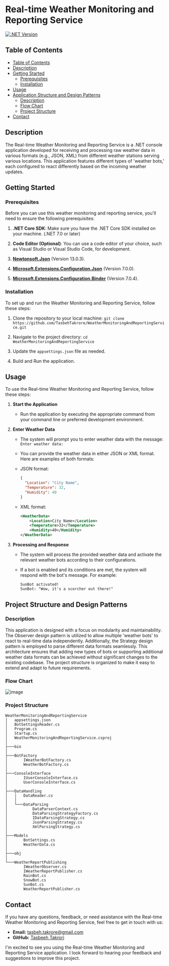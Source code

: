 # Real-time Weather Monitoring and Reporting Service

[![.NET Version](https://img.shields.io/badge/.NET-7.0-blue)](https://dotnet.microsoft.com/)

## Table of Contents

- [Table of Contents](#Table-of-Contents)
- [Description](#description)
- [Getting Started](#getting-started)
  - [Prerequisites](#prerequisites)
  - [Installation](#installation)
- [Usage](#usage)
- [Application Structure and Design Patterns](#Application-Structure-and-Design-Patterns)
  - [Description](#description)
  - [Flow Chart](#Flow-Chart)
  - [Project Structure](#Project-Structure)
- [Contact](#Contact)


## Description

The Real-time Weather Monitoring and Reporting Service is a .NET console application developed for receiving and processing raw weather data in various formats (e.g., JSON, XML) from different weather stations serving various locations. This application features different types of 'weather bots,' each configured to react differently based on the incoming weather updates.

## Getting Started

### Prerequisites

Before you can use this weather monitoring and reporting service, you'll need to ensure the following prerequisites:

1. **.NET Core SDK**: Make sure you have the .NET Core SDK installed on your machine. (.NET 7.0 or later)

2. **Code Editor (Optional)**: You can use a code editor of your choice, such as Visual Studio or Visual Studio Code, for development.

3. **[Newtonsoft.Json](https://www.nuget.org/packages/Newtonsoft.Json/)** (Version 13.0.3).

4. **[Microsoft.Extensions.Configuration.Json](https://www.nuget.org/packages/Microsoft.Extensions.Configuration.Json/)** (Version 7.0.0).

5. **[Microsoft.Extensions.Configuration.Binder](https://www.nuget.org/packages/Microsoft.Extensions.Configuration.Binder/8.0.0-rc.2.23479.6)** (Version 7.0.4).


### Installation

To set up and run the Weather Monitoring and Reporting Service, follow these steps:

1. Clone the repository to your local machine:
      `git clone https://github.com/TasbehTakrore/WeatherMonitoringAndReportingService.git`

2. Navigate to the project directory:
`cd WeatherMonitoringAndReportingService`


3. Update the `appsettings.json` file as needed.

4. Build and Run the application.

## Usage

To use the Real-time Weather Monitoring and Reporting Service, follow these steps:

1. **Start the Application**
     - Run the application by executing the appropriate command from your command line or preferred development environment.

3. **Enter Weather Data**
    - The system will prompt you to enter weather data with the message: `Enter weather data:`
    - You can provide the weather data in either JSON or XML format. Here are examples of both formats:

    - JSON format:
      ```json
      {
        "Location": "City Name",
        "Temperature": 32,
        "Humidity": 40
      }
      ```

    - XML format:
      ```xml
      <WeatherData>
          <Location>City Name</Location>
          <Temperature>32</Temperature>
          <Humidity>40</Humidity>
      </WeatherData>
      ```

3. **Processing and Response**
    - The system will process the provided weather data and activate the relevant weather bots according to their configurations.
    - If a bot is enabled and its conditions are met, the system will respond with the bot's message. For example:
      
        ```vbnet
        SunBot activated!
        SunBot: "Wow, it's a scorcher out there!"
        ```


## Project Structure and Design Patterns

 ### Description
 
  This application is designed with a focus on modularity and maintainability. The Observer design pattern is utilized to allow multiple 'weather bots' to react to real-time data independently. Additionally, the Strategy design pattern is employed to parse different data formats seamlessly. This architecture ensures that adding new types of bots or supporting additional weather data formats can be achieved without significant changes to the existing codebase. The project structure is organized to make it easy to extend and adapt to future requirements.

### Flow Chart

![image](https://github.com/TasbehTakrore/WeatherMonitoringAndReportingService/assets/71009816/74968eba-1508-4b4e-8e1c-3d10847b0bfe)


### Project Structure

````
WeatherMonitoringAndReportingService
│   appsettings.json
│   BotSettingsReader.cs
│   Program.cs
│   Startup.cs
│   WeatherMonitoringAndReportingService.csproj
│
├───bin
│
├───BotFactory
│       IWeatherBotFactory.cs
│       WeatherBotFactory.cs
│
├───ConsoleInterface
│       IUserConsoleInterface.cs
│       UserConsoleInterface.cs
│
├───DataHandling
│   │   DataReader.cs
│   │
│   └───DataParsing
│           DataParserContext.cs
│           DataParsingStrategyFactory.cs
│           IDataParsingStrategy.cs
│           JsonParsingStrategy.cs
│           XmlParsingStrategy.cs
│
├───Models
│       BotSettings.cs
│       WeatherData.cs
│
├───obj
│
└───WeatherReportPublishing
        IWeatherObserver.cs
        IWeatherReportPublisher.cs
        RainBot.cs
        SnowBot.cs
        SunBot.cs
        WeatherReportPublisher.cs
````

## Contact

If you have any questions, feedback, or need assistance with the Real-time Weather Monitoring and Reporting Service, feel free to get in touch with us:

- **Email:** tasbeh.takrore@gmail.com
- **GitHub:** [Tasbeeh Takrori](https://github.com/TasbehTakrore)

I'm excited to see you using the Real-time Weather Monitoring and Reporting Service application. I look forward to hearing your feedback and suggestions to improve this project.
